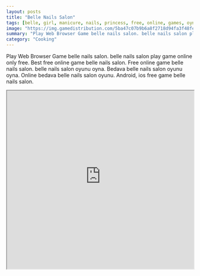 ```yaml
---
layout: posts
title: "Belle Nails Salon"
tags: [belle, girl, manicure, nails, princess, free, online, games, oyna, game, free, games, play, play, games]
image: "https://img.gamedistribution.com/5ba47c07b9b6a8f2718d94fa3f48fe9f.jpg"
summary: "Play Web Browser Game belle nails salon. belle nails salon play game online only free. Best free online game belle nails salon. Free online game belle nails salon. belle nails salon oyunu oyna. Bedava belle nails salon oyunu oyna. Online bedava belle nails salon oyunu. Android, ios free game belle nails salon."
category: "Cooking"
---
```


Play Web Browser Game belle nails salon. belle nails salon play game online only free. Best free online game belle nails salon. Free online game belle nails salon. belle nails salon oyunu oyna. Bedava belle nails salon oyunu oyna. Online bedava belle nails salon oyunu. Android, ios free game belle nails salon.

<iframe width="100%" height="480px;" src="https://flash.gamedistribution.com?game=5ba47c07b9b6a8f2718d94fa3f48fe9f"></iframe>